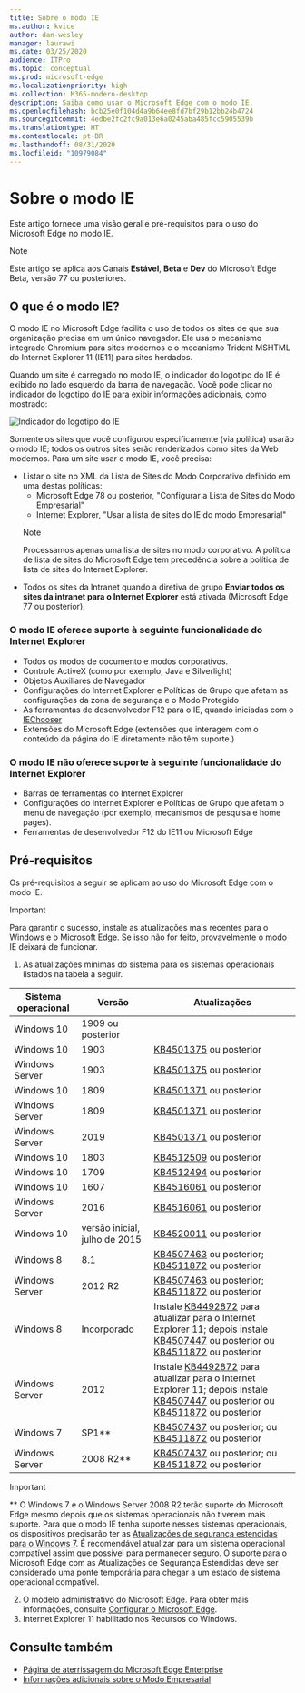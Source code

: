 ```yaml
---
title: Sobre o modo IE
ms.author: kvice
author: dan-wesley
manager: laurawi
ms.date: 03/25/2020
audience: ITPro
ms.topic: conceptual
ms.prod: microsoft-edge
ms.localizationpriority: high
ms.collection: M365-modern-desktop
description: Saiba como usar o Microsoft Edge com o modo IE.
ms.openlocfilehash: bcb25e0f104d4a9b64ee8fd7bf29b12bb24b4724
ms.sourcegitcommit: 4edbe2fc2fc9a013e6a0245aba485fcc5905539b
ms.translationtype: HT
ms.contentlocale: pt-BR
ms.lasthandoff: 08/31/2020
ms.locfileid: "10979084"
---
```

# Sobre o modo IE

Este artigo fornece uma visão geral e pré-requisitos para o uso do Microsoft Edge no modo IE.

> [!NOTE]
> Este artigo se aplica aos Canais **Estável**, **Beta** e **Dev** do Microsoft Edge Beta, versão 77 ou posteriores.

## O que é o modo IE?

O modo IE no Microsoft Edge facilita o uso de todos os sites de que sua organização precisa em um único navegador. Ele usa o mecanismo integrado Chromium para sites modernos e o mecanismo Trident MSHTML do Internet Explorer 11 (IE11) para sites herdados.

Quando um site é carregado no modo IE, o indicador do logotipo do IE é exibido no lado esquerdo da barra de navegação. Você pode clicar no indicador do logotipo do IE para exibir informações adicionais, como mostrado:

  ![Indicador do logotipo do IE](./media/ie-mode/ie-logo-indicator1.png)

Somente os sites que você configurou especificamente (via política) usarão o modo IE; todos os outros sites serão renderizados como sites da Web modernos. Para um site usar o modo IE, você precisa:

- Listar o site no XML da Lista de Sites do Modo Corporativo definido em uma destas políticas:
  - Microsoft Edge 78 ou posterior, "Configurar a Lista de Sites do Modo Empresarial"
  - Internet Explorer, "Usar a lista de sites do IE do modo Empresarial"
  > [!NOTE]
  > Processamos apenas uma lista de sites no modo corporativo. A política de lista de sites do Microsoft Edge tem precedência sobre a política de lista de sites do Internet Explorer.
- Todos os sites da Intranet quando a diretiva de grupo **Enviar todos os sites da intranet para o Internet Explorer** está ativada (Microsoft Edge 77 ou posterior).

### O modo IE oferece suporte à seguinte funcionalidade do Internet Explorer

- Todos os modos de documento e modos corporativos.
- Controle ActiveX (como por exemplo, Java e Silverlight)
- Objetos Auxiliares de Navegador 
- Configurações do Internet Explorer e Políticas de Grupo que afetam as configurações da zona de segurança e o Modo Protegido
- As ferramentas de desenvolvedor F12 para o IE, quando iniciadas com o [IEChooser](https://docs.microsoft.com/office/dev/add-ins/testing/debug-add-ins-using-f12-developer-tools-on-windows-10)
- Extensões do Microsoft Edge (extensões que interagem com o conteúdo da página do IE diretamente não têm suporte.)

### O modo IE não oferece suporte à seguinte funcionalidade do Internet Explorer

- Barras de ferramentas do Internet Explorer
- Configurações do Internet Explorer e Políticas de Grupo que afetam o menu de navegação (por exemplo, mecanismos de pesquisa e home pages).
- Ferramentas de desenvolvedor F12 do IE11 ou Microsoft Edge

## Pré-requisitos

Os pré-requisitos a seguir se aplicam ao uso do Microsoft Edge com o modo IE.

> [!IMPORTANT]
> Para garantir o sucesso, instale as atualizações mais recentes para o Windows e o Microsoft Edge. Se isso não for feito, provavelmente o modo IE deixará de funcionar.

1. As atualizações mínimas do sistema para os sistemas operacionais listados na tabela a seguir.

 | Sistema operacional | Versão       | Atualizações |
 |------------------|---------------|---------|
 | Windows 10       | 1909 ou posterior |         |
 | Windows 10       | 1903          | [KB4501375](https://support.microsoft.com/help/4501375/windows-10-update-kb4501375) ou posterior |
 | Windows Server   | 1903          | [KB4501375](https://support.microsoft.com/help/4501375/windows-10-update-kb4501375) ou posterior |
 | Windows 10       | 1809          | [KB4501371](https://support.microsoft.com/help/4501371/windows-10-update-kb4501371) ou posterior |
 | Windows Server   | 1809          | [KB4501371](https://support.microsoft.com/help/4501371/windows-10-update-kb4501371) ou posterior |
 | Windows Server   | 2019          | [KB4501371](https://support.microsoft.com/help/4501371/windows-10-update-kb4501371) ou posterior |
 | Windows 10       | 1803          | [KB4512509](https://support.microsoft.com/help/4512509/windows-10-update-kb4512509) ou posterior |
 | Windows 10       | 1709          | [KB4512494](https://support.microsoft.com/help/4512494/windows-10-update-kb4512494) ou posterior |
 | Windows 10       | 1607          | [KB4516061](https://support.microsoft.com/help/4516061/windows-10-update-kb4516061) ou posterior |
 | Windows Server   | 2016          | [KB4516061](https://support.microsoft.com/help/4516061/windows-10-update-kb4516061) ou posterior |
 | Windows 10       | versão inicial, julho de 2015 | [KB4520011](https://support.microsoft.com/help/4520011/windows-10-update-kb4520011) ou posterior |
 | Windows 8       | 8.1              | [KB4507463](https://support.microsoft.com/help/4507463/july-16-2019-kb4507463-os-build-preview-of-monthly-rollup) ou posterior; [KB4511872](https://support.microsoft.com/help/4511872/cumulative-security-update-for-internet-explorer) ou posterior |
 | Windows Server   | 2012 R2       | [KB4507463](https://support.microsoft.com/help/4507463/july-16-2019-kb4507463-os-build-preview-of-monthly-rollup) ou posterior; [KB4511872](https://support.microsoft.com/help/4511872/cumulative-security-update-for-internet-explorer) ou posterior |
 | Windows 8  | Incorporado            | Instale [KB4492872](https://support.microsoft.com/help/4492872/update-for-internet-explorer-april-16-2019) para atualizar para o Internet Explorer 11; depois instale [KB4507447](https://support.microsoft.com/help/4507447/windows-server-2012-update-kb4507447) ou posterior ou [KB4511872](https://support.microsoft.com/help/4511872/cumulative-security-update-for-internet-explorer) ou posterior |
 | Windows Server   | 2012           | Instale [KB4492872](https://support.microsoft.com/help/4492872/update-for-internet-explorer-april-16-2019) para atualizar para o Internet Explorer 11; depois instale [KB4507447](https://support.microsoft.com/help/4507447/windows-server-2012-update-kb4507447) ou posterior ou [KB4511872](https://support.microsoft.com/help/4511872/cumulative-security-update-for-internet-explorer) ou posterior |
 | Windows 7        |  SP1**        | [KB4507437](https://support.microsoft.com/help/4507437/windows-7-update-kb4507437) ou posterior; ou [KB4511872](https://support.microsoft.com/help/4511872/cumulative-security-update-for-internet-explorer) ou posterior |
 | Windows Server   |  2008 R2**    | [KB4507437](https://support.microsoft.com/help/4507437/windows-7-update-kb4507437) ou posterior; ou [KB4511872](https://support.microsoft.com/help/4511872/cumulative-security-update-for-internet-explorer) ou posterior |
  > [!IMPORTANT]
  > ** O Windows 7 e o Windows Server 2008 R2 terão suporte do Microsoft Edge mesmo depois que os sistemas operacionais não tiverem mais suporte. Para que o modo IE tenha suporte nesses sistemas operacionais, os dispositivos precisarão ter as [Atualizações de segurança estendidas para o Windows 7](https://support.microsoft.com/help/4527878/faq-about-extended-security-updates-for-windows-7). É recomendável atualizar para um sistema operacional compatível assim que possível para permanecer seguro. O suporte para o Microsoft Edge com as Atualizações de Segurança Estendidas deve ser considerado uma ponte temporária para chegar a um estado de sistema operacional compatível.

2. O modelo administrativo do Microsoft Edge. Para obter mais informações, consulte [Configurar o Microsoft Edge](https://docs.microsoft.com/DeployEdge/configure-microsoft-edge).
3. Internet Explorer 11 habilitado nos Recursos do Windows.

## Consulte também

- [Página de aterrissagem do Microsoft Edge Enterprise](https://aka.ms/EdgeEnterprise)
- [Informações adicionais sobre o Modo Empresarial](https://docs.microsoft.com/internet-explorer/ie11-deploy-guide/enterprise-mode-overview-for-ie11)

